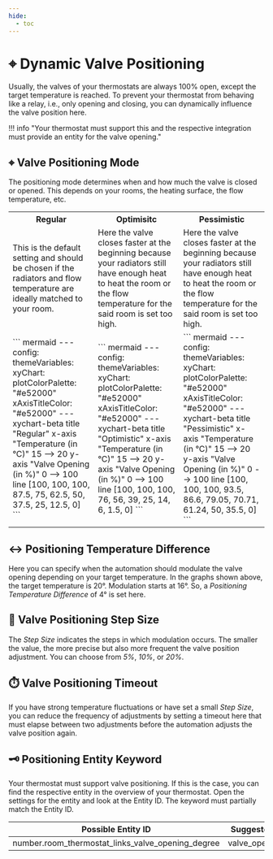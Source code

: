 ```yaml
---
hide:
  - toc
---
```

# ⌖ Dynamic Valve Positioning

Usually, the valves of your thermostats are always 100% open, except the target temperature is reached. To prevent your thermostat from behaving like a relay, i.e., only opening and closing, you can dynamically influence the valve position here.

!!! info "Your thermostat must support this and the respective integration must provide an entity for the valve opening."

## ⌖ Valve Positioning Mode

The positioning mode determines when and how much the valve is closed or opened. This depends on your rooms, the heating surface, the flow temperature, etc.

<table>
  <colgroup>
    <col span="1" style="width: 33%;">
    <col span="1" style="width: 33%;">
    <col span="1" style="width: 33%;">
  </colgroup>
  <tr>
    <th>Regular</th>
    <th>Optimisitc</th>
    <th>Pessimistic</th>
  </tr>
  <tr>
    <td>This is the default setting and should be chosen if the radiators and flow temperature are ideally matched to your room.</td>
    <td>Here the valve closes faster at the beginning because your radiators still have enough heat to heat the room or the flow temperature for the said room is set too high.</td>
    <td>Here the valve closes faster at the beginning because your radiators still have enough heat to heat the room or the flow temperature for the said room is set too high.</td>
  </tr>
  <tr>
    <td>  
      ``` mermaid
      ---
      config:
        themeVariables:
          xyChart:
            plotColorPalette: "#e52000"
            xAxisTitleColor: "#e52000"
      ---
      xychart-beta
        title "Regular"
        x-axis "Temperature (in °C)" 15 --> 20
        y-axis "Valve Opening (in %)" 0 --> 100
        line [100, 100, 100, 87.5, 75, 62.5, 50, 37.5, 25, 12.5, 0]
      ```
    </td>
    <td>
      ``` mermaid
      ---
      config:
        themeVariables:
          xyChart:
            plotColorPalette: "#e52000"
            xAxisTitleColor: "#e52000"
      ---
      xychart-beta
        title "Optimistic"
        x-axis "Temperature (in °C)" 15 --> 20
        y-axis "Valve Opening (in %)" 0 --> 100
        line [100, 100, 100, 76, 56, 39, 25, 14, 6, 1.5, 0]
      ```
    </td>
    <td>
      ``` mermaid
      ---
      config:
        themeVariables:
          xyChart:
            plotColorPalette: "#e52000"
            xAxisTitleColor: "#e52000"
      ---
      xychart-beta
        title "Pessimistic"
        x-axis "Temperature (in °C)" 15 --> 20
        y-axis "Valve Opening (in %)" 0 --> 100
        line [100, 100, 100, 93.5, 86.6, 79.05, 70.71, 61.24, 50, 35.5, 0]
      ```
    </td>
  </tr>
</table>

## ↔️ Positioning Temperature Difference

Here you can specify when the automation should modulate the valve opening depending on your target temperature.
In the graphs shown above, the target temperature is 20°. Modulation starts at 16°. So, a *Positioning Temperature Difference* of 4° is set here.

## 🦶 Valve Positioning Step Size

The *Step Size* indicates the steps in which modulation occurs. The smaller the value, the more precise but also more frequent the valve position adjustment. You can choose from *5%*, *10%*, or *20%*.

## ⏱️ Valve Positioning Timeout

If you have strong temperature fluctuations or have set a small *Step Size*, you can reduce the frequency of adjustments by setting a timeout here that must elapse between two adjustments before the automation adjusts the valve position again.

## 🗝️ Positioning Entity Keyword

Your thermostat must support valve positioning. If this is the case, you can find the respective entity in the overview of your thermostat.
Open the settings for the entity and look at the Entity ID. The keyword must partially match the Entity ID.

| Possible Entity ID                                   | Suggested Keyword             |
| ---------------------------------------------------- | ----------------------------- |
| number.room_thermostat_links_valve_opening_degree    | valve_opening_degree          |